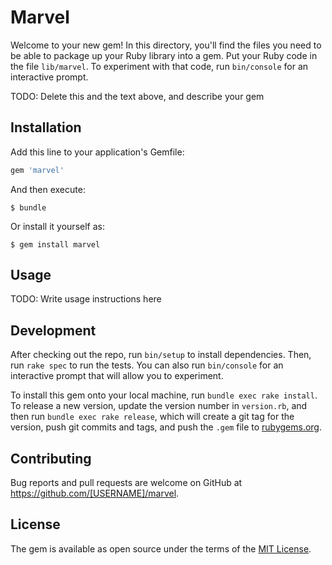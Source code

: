 # Marvel

Welcome to your new gem! In this directory, you'll find the files you need to be able to package up your Ruby library into a gem. Put your Ruby code in the file `lib/marvel`. To experiment with that code, run `bin/console` for an interactive prompt.

TODO: Delete this and the text above, and describe your gem

## Installation

Add this line to your application's Gemfile:

```ruby
gem 'marvel'
```

And then execute:

    $ bundle

Or install it yourself as:

    $ gem install marvel

## Usage

TODO: Write usage instructions here

## Development

After checking out the repo, run `bin/setup` to install dependencies. Then, run `rake spec` to run the tests. You can also run `bin/console` for an interactive prompt that will allow you to experiment.

To install this gem onto your local machine, run `bundle exec rake install`. To release a new version, update the version number in `version.rb`, and then run `bundle exec rake release`, which will create a git tag for the version, push git commits and tags, and push the `.gem` file to [rubygems.org](https://rubygems.org).

## Contributing

Bug reports and pull requests are welcome on GitHub at https://github.com/[USERNAME]/marvel.

## License

The gem is available as open source under the terms of the [MIT License](https://opensource.org/licenses/MIT).
